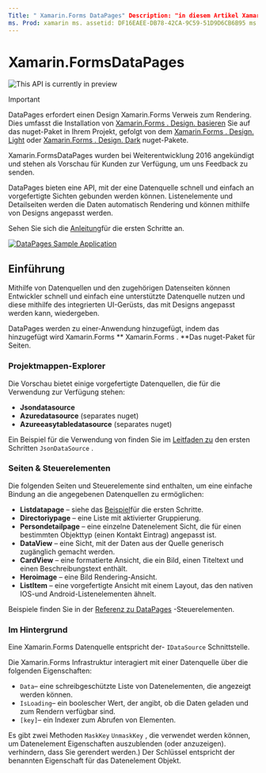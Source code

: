 ```yaml
---
Title: " Xamarin.Forms DataPages" Description: "in diesem Artikel Xamarin.Forms werden DataPages vorgestellt, die eine API bereitstellen, mit der eine Datenquelle schnell und einfach an vorgefertigte Sichten gebunden werden kann."
ms. Prod: xamarin ms. assetid: DF16EAEE-DB78-42CA-9C59-51D9D6CB6B95 ms. Technology: xamarin-Forms Author: davidbritch ms. Author: dabritch ms. Date: 12/01/2017 NO-LOC: [ Xamarin.Forms , Xamarin.Essentials ]
---
```


# <a name="xamarinforms-datapages"></a>Xamarin.FormsDataPages

![](~/media/shared/preview.png "This API is currently in preview")

> [!IMPORTANT]
> DataPages erfordert einen Design Xamarin.Forms Verweis zum Rendering. Dies umfasst die Installation von [ Xamarin.Forms . Design. basieren](https://www.nuget.org/packages/Xamarin.Forms.Theme.Base/) Sie auf das nuget-Paket in Ihrem Projekt, gefolgt von dem [ Xamarin.Forms . Design. Light](https://www.nuget.org/packages/Xamarin.Forms.Theme.Light/) oder [ Xamarin.Forms . Design. Dark](https://www.nuget.org/packages/Xamarin.Forms.Theme.Dark/) nuget-Pakete.

Xamarin.FormsDataPages wurden bei Weiterentwicklung 2016 angekündigt und stehen als Vorschau für Kunden zur Verfügung, um uns Feedback zu senden.

DataPages bieten eine API, mit der eine Datenquelle schnell und einfach an vorgefertigte Sichten gebunden werden können. Listenelemente und Detailseiten werden die Daten automatisch Rendering und können mithilfe von Designs angepasst werden.

Sehen Sie sich die [Anleitung](get-started.md)für die ersten Schritte an.

[![](images/demo-sml.png "DataPages Sample Application")](images/demo.png#lightbox "DataPages Sample Application")

## <a name="introduction"></a>Einführung

Mithilfe von Datenquellen und den zugehörigen Datenseiten können Entwickler schnell und einfach eine unterstützte Datenquelle nutzen und diese mithilfe des integrierten UI-Gerüsts, das mit Designs angepasst werden kann, wiedergeben.

DataPages werden zu einer-Anwendung hinzugefügt, indem das hinzugefügt wird Xamarin.Forms ** Xamarin.Forms . **Das nuget-Paket für Seiten.

### <a name="data-sources"></a>Projektmappen-Explorer

Die Vorschau bietet einige vorgefertigte Datenquellen, die für die Verwendung zur Verfügung stehen:

* **Jsondatasource**
* **Azuredatasource** (separates nuget)
* **Azureeasytabledatasource** (separates nuget)

Ein Beispiel für die Verwendung von finden Sie im [Leitfaden zu](get-started.md) den ersten Schritten `JsonDataSource` .

### <a name="pages--controls"></a>Seiten & Steuerelementen

Die folgenden Seiten und Steuerelemente sind enthalten, um eine einfache Bindung an die angegebenen Datenquellen zu ermöglichen:

* **Listdatapage** – siehe das [Beispiel](get-started.md)für die ersten Schritte.
* **Directoriypage** – eine Liste mit aktivierter Gruppierung.
* **Persondetailpage** – eine einzelne Datenelement Sicht, die für einen bestimmten Objekttyp (einen Kontakt Eintrag) angepasst ist.
* **DataView** – eine Sicht, mit der Daten aus der Quelle generisch zugänglich gemacht werden.
* **CardView** – eine formatierte Ansicht, die ein Bild, einen Titeltext und einen Beschreibungstext enthält.
* **Heroimage** – eine Bild Rendering-Ansicht.
* **ListItem** – eine vorgefertigte Ansicht mit einem Layout, das den nativen IOS-und Android-Listenelementen ähnelt.

Beispiele finden Sie in der [Referenz zu DataPages](controls.md) -Steuerelementen.

### <a name="under-the-hood"></a>Im Hintergrund

Eine Xamarin.Forms Datenquelle entspricht der- `IDataSource` Schnittstelle.

Die Xamarin.Forms Infrastruktur interagiert mit einer Datenquelle über die folgenden Eigenschaften:

* `Data`– eine schreibgeschützte Liste von Datenelementen, die angezeigt werden können.
* `IsLoading`– ein boolescher Wert, der angibt, ob die Daten geladen und zum Rendern verfügbar sind.
* `[key]`– ein Indexer zum Abrufen von Elementen.

Es gibt zwei Methoden `MaskKey` `UnmaskKey` , die verwendet werden können, um Datenelement Eigenschaften auszublenden (oder anzuzeigen). verhindern, dass Sie gerendert werden.)
Der Schlüssel entspricht der benannten Eigenschaft für das Datenelement Objekt.
